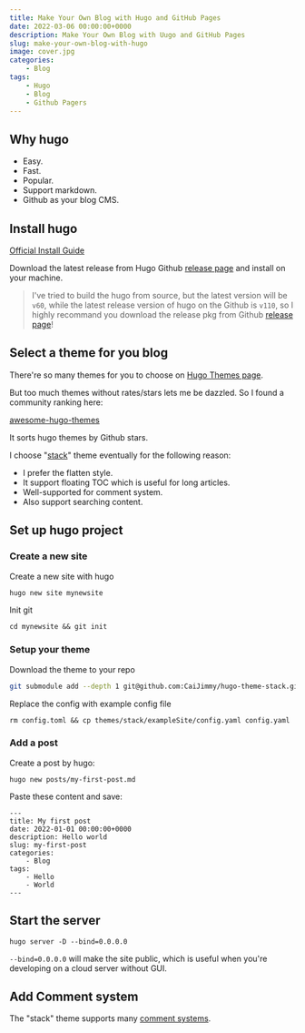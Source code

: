 ```yaml
---
title: Make Your Own Blog with Hugo and GitHub Pages
date: 2022-03-06 00:00:00+0000
description: Make Your Own Blog with Uugo and GitHub Pages
slug: make-your-own-blog-with-hugo
image: cover.jpg
categories:
    - Blog
tags:
    - Hugo
    - Blog
    - Github Pagers
---
```


## Why hugo

- Easy.
- Fast.
- Popular.
- Support markdown.
- Github as your blog CMS.

## Install hugo

[Official Install Guide](https://gohugo.io/installation/)

Download the latest release from Hugo Github [release page](https://github.com/gohugoio/hugo/releases) and install on your machine.

> I've tried to build the hugo from source, but the latest version will be `v60`, while the latest
release version of hugo on the Github is `v110`, so I highly recommand you download the release pkg
from Github [release page](https://github.com/gohugoio/hugo/releases)!


## Select a theme for you blog

There're so many themes for you to choose on [Hugo Themes page](https://themes.gohugo.io/).

But too much themes without rates/stars lets me be dazzled. So I found a community ranking here: 

[awesome-hugo-themes](https://github.com/QIN2DIM/awesome-hugo-themes)

It sorts hugo themes by Github stars. 

I choose "[stack](https://github.com/CaiJimmy/hugo-theme-stack)" theme eventually for the following reason:

- I prefer the flatten style.
- It support floating TOC which is useful for long articles.
- Well-supported for comment system.
- Also support searching content.


## Set up hugo project

### Create a new site

Create a new site with hugo

```bash
hugo new site mynewsite
```

Init git

```
cd mynewsite && git init
```

### Setup your theme

Download the theme to your repo

```bash
git submodule add --depth 1 git@github.com:CaiJimmy/hugo-theme-stack.git themes/stack
```

Replace the config with example config file

```
rm config.toml && cp themes/stack/exampleSite/config.yaml config.yaml
```

### Add a post

Create a post by hugo:

```
hugo new posts/my-first-post.md
```


Paste these content and save:

```text
---
title: My first post
date: 2022-01-01 00:00:00+0000
description: Hello world
slug: my-first-post
categories:
    - Blog
tags:
    - Hello
    - World
---
```


## Start the server

```
hugo server -D --bind=0.0.0.0
```

`--bind=0.0.0.0` will make the site public, which is useful when you're developing on a cloud
server without GUI.


## Add Comment system

The "stack" theme supports many [comment systems](https://stack.jimmycai.com/config/comments). 

